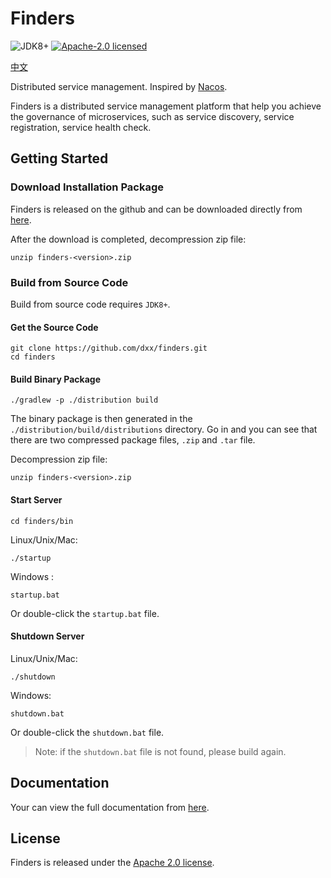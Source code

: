 # Finders

![JDK8+](https://img.shields.io/badge/JDK-1.8%2B-B07219)
[![Apache-2.0 licensed](https://img.shields.io/github/license/dxx/finders.svg?color=4EB1BA)](./LICENSE)

[中文](./README_zh.md)

Distributed service management. Inspired by [Nacos](https://github.com/alibaba/nacos).

Finders is a distributed service management platform that help you achieve the governance of microservices, such as service discovery, service registration, service health check. 

## Getting Started

### Download Installation Package

Finders is released on the github and can be downloaded directly from [here](https://github.com/dxx/finders/releases).

After the download is completed, decompression zip file:

```shell
unzip finders-<version>.zip
```

### Build from Source Code

Build from source code requires `JDK8+`.

#### Get the Source Code

```shell
git clone https://github.com/dxx/finders.git
cd finders
```

#### Build Binary Package

```shell
./gradlew -p ./distribution build
```

The binary package is then generated in the `./distribution/build/distributions` directory. Go in and you can see that there are two compressed package files,  `.zip` and `.tar` file.

Decompression zip file:

```shell
unzip finders-<version>.zip
```

#### Start Server

```shell
cd finders/bin
```

Linux/Unix/Mac:

```shell
./startup
```

Windows :

```shell
startup.bat
```

Or double-click the `startup.bat` file.

#### Shutdown Server

Linux/Unix/Mac:

```shell
./shutdown
```

Windows:

```
shutdown.bat
```

Or double-click the `shutdown.bat` file.

> Note: if the `shutdown.bat` file is not found, please build again.

## Documentation

Your can view the full documentation from [here](https://dxx.github.io/finders).

## License

Finders is released under the [Apache 2.0 license](./LICENSE).
